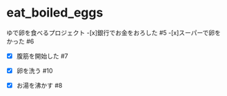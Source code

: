 # eat_boiled_eggs
ゆで卵を食べるプロジェクト
-[x]銀行でお金をおろした #5 
-[x]スーパーで卵をかった #6 
-[x] 腹筋を開始した  #7
-[x] 卵を洗う  #10
-[x] お湯を沸かす  #8

